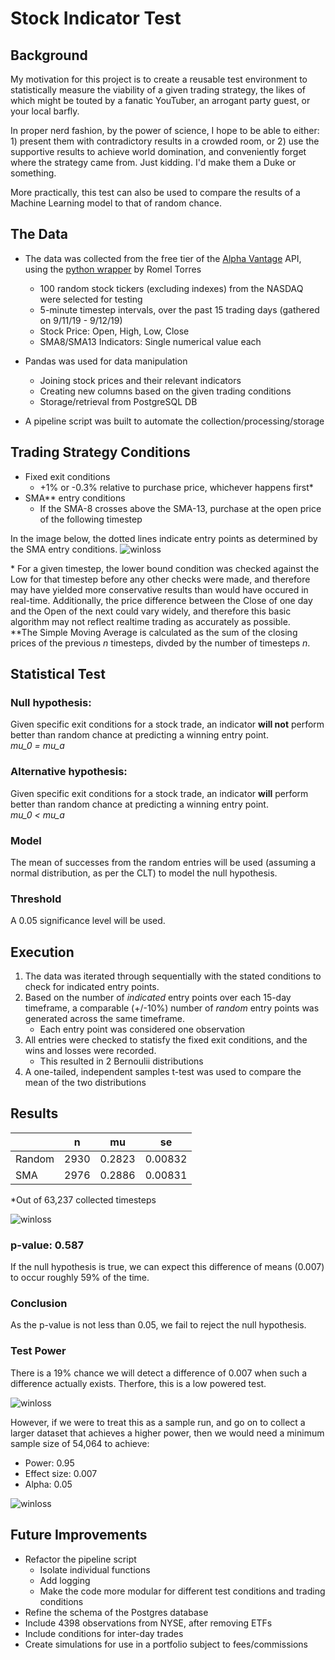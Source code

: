 # Stock Indicator Test

## Background
My motivation for this project is to create a reusable test environment to statistically measure the viability of a given trading strategy, the likes of which might be touted by a fanatic YouTuber, an arrogant party guest, or your local barfly. 

In proper nerd fashion, by the power of science, I hope to be able to either: 1) present them with contradictory results in a crowded room, or 2) use the supportive results to achieve world domination, and conveniently forget where the strategy came from. Just kidding. I'd make them a Duke or something.

More practically, this test can also be used to compare the results of a Machine Learning model to that of random chance. 

## The Data
* The data was collected from the free tier of the [Alpha Vantage](https://www.alphavantage.co/) API, using the [python wrapper](https://github.com/RomelTorres/alpha_vantage) by Romel Torres 
	* 100 random stock tickers (excluding indexes) from the NASDAQ were selected for testing 	
	* 5-minute timestep intervals, over the past 15 trading days (gathered on 9/11/19 - 9/12/19)
	* Stock Price: Open, High, Low, Close
	* SMA8/SMA13 Indicators: Single numerical value each
* Pandas was used for data manipulation
	* Joining stock prices and their relevant indicators
	* Creating new columns based on the given trading conditions
	* Storage/retrieval from PostgreSQL DB

* A pipeline script was built to automate the collection/processing/storage

## Trading Strategy Conditions
* Fixed exit conditions
	*  +1% or -0.3% relative to purchase price, whichever happens first*
* SMA** entry conditions
	* If the SMA-8 crosses above the SMA-13, purchase at the open price of the following timestep 	

In the image below, the dotted lines indicate entry points as determined by the SMA  entry conditions.
![winloss](images/pricechart.png)

\* For a given timestep, the lower bound condition was checked against the Low for that timestep before any other checks were made, and therefore may have yielded more conservative results than would have occured in real-time. Additionally, the price difference between the Close of one day and the Open of the next could vary widely, and therefore this basic algorithm may not reflect realtime trading as accurately as possible.<br>
\*\*The Simple Moving Average is calculated as the sum of the closing prices of the previous *n* timesteps, divded by the number of timesteps *n*. 
 
## Statistical Test
### Null hypothesis:
Given specific exit conditions for a stock trade, an indicator **will not** perform better than random chance at predicting a winning entry point. <br> *mu\_0 = mu\_a*

### Alternative hypothesis:
Given specific exit conditions for a stock trade, an indicator **will** perform better than random chance at predicting a winning entry point. <br> *mu\_0 < mu\_a*

### Model
The mean of successes from the random entries will be used (assuming a normal distribution, as per the CLT) to model the null hypothesis.

### Threshold
A 0.05 significance level will be used.

## Execution
1. The data was iterated through sequentially with the stated conditions to check for indicated entry points.
2. Based on the number of *indicated* entry points over each 15-day timeframe, a comparable (+/-10%) number of *random* entry points was generated across the same timeframe.
	* Each entry point was considered one observation 
3. All entries were checked to statisfy the fixed exit conditions, and the wins and losses were recorded.
	* This resulted in 2 Bernoulii distributions
4. A one-tailed, independent samples t-test was used to compare the mean of the two distributions

## Results

|      |   n   |   mu   |   se
|------|-------|--------|------
|Random| 2930  | 0.2823 |0.00832
|SMA   | 2976  |0.2886  |0.00831

\*Out of 63,237 collected timesteps

![winloss](images/winloss.png)

### p-value: 0.587
If the null hypothesis is true, we can expect this difference of means (0.007) to occur roughly 59% of the time. 

### Conclusion
As the p-value is not less than 0.05, we fail to reject the null hypothesis.

### Test Power
There is a 19% chance we will detect a difference of 0.007 when such a difference actually exists. Therfore, this is a low powered test.

![winloss](images/testpower.png)

However, if we were to treat this as a sample run, and go on to collect a larger dataset that achieves a higher power, then we would need a minimum sample size of 54,064 to achieve: 

* Power: 0.95
* Effect size: 0.007
* Alpha: 0.05


![winloss](images/largenpower.png)


## Future Improvements
* Refactor the pipeline script
	* Isolate individual functions
	* Add logging
	* Make the code more modular for different test conditions and trading conditions
* Refine the schema of the Postgres database
* Include 4398 observations from NYSE, after removing ETFs
* Include conditions for inter-day trades
* Create simulations for use in a portfolio subject to fees/commissions

